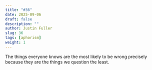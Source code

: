 ```yaml
---
title: "#36"
date: 2025-09-06
draft: false
description: ""
author: Justin Fuller
slug: 36
tags: [aphorism]
weight: 1
---
```


The things everyone knows are the most likely to be wrong precisely because they are the things we question the least.
